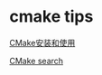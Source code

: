 # cmake tips

[CMake安装和使用](http://blog.sina.com.cn/s/blog_5aee9eaf0100y36u.html)

[CMake search](https://cmake.org/cmake/help/v3.0/command/set_target_properties.html)
